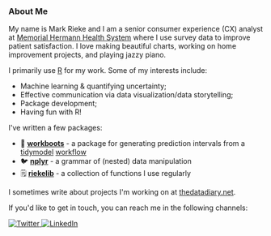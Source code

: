 ### About Me

My name is Mark Rieke and I am a senior consumer experience (CX) analyst at [Memorial Hermann Health System](https://www.memorialhermann.org/) where I use survey data to improve patient satisfaction. I love making beautiful charts, working on home improvement projects, and playing jazzy piano.

I primarily use [R](https://www.r-project.org/) for my work. Some of my interests include:

* Machine learning & quantifying uncertainty;
* Effective communication via data visualization/data storytelling;
* Package development;
* Having fun with R!

I've written a few packages:

* 🥾 [**workboots**](https://markjrieke.github.io/workboots/) - a package for generating prediction intervals from a [tidymodel](https://www.tidymodels.org/) [workflow](https://workflows.tidymodels.org/)
* 🐦 [**nplyr**](https://markjrieke.github.io/nplyr/) - a grammar of (nested) data manipulation
* 🗒️ [**riekelib**](https://markjrieke.github.io/riekelib/) - a collection of functions I use regularly

I sometimes write about projects I'm working on at [thedatadiary.net](https://www.thedatadiary.net/).

If you'd like to get in touch, you can reach me in the following channels:

<p align="left">
  <a href="https://twitter.com/markjrieke">
    <img src="https://img.shields.io/badge/-Twitter-555555?style=for-the-badge&logo=twitter&logoColor=white" alt="Twitter">
  </a>
  <a href="https://www.linkedin.com/in/mark-j-rieke-ab4b0ab4/">
    <img src="https://img.shields.io/badge/-LinkedIn-555555?style=for-the-badge" alt="LinkedIn">
  </a>
</p>

<!---
markjrieke/markjrieke is a ✨ special ✨ repository because its `README.md` (this file) appears on your GitHub profile.
You can click the Preview link to take a look at your changes.

Format references:
* https://github.com/loreabad6/loreabad6
* https://github.com/rjake/rjake
--->
